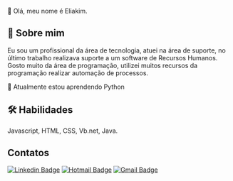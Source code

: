 👋 Olá, meu nome é Eliakim.

## 🚀 Sobre mim
Eu sou um profissional da área de tecnologia, atuei na área de suporte, no último trabalho realizava suporte a um software de Recursos Humanos. 
Gosto muito da área de programação, utilizei muitos recursos da programação realizar automação de processos.

🧠 Atualmente estou aprendendo Python

## 🛠 Habilidades
Javascript, HTML, CSS, Vb.net, Java.

##  Contatos 

[![Linkedin Badge](https://img.shields.io/badge/-Eliakim%20Cena-blue?style=flat-square&logo=Linkedin&logoColor=white&link=https://www.linkedin.com/in/eduardojoseribeiro/)](https://www.linkedin.com/in/eliakim-cena/)
[![Hotmail Badge](https://img.shields.io/badge/-Hotmail-0078D4?style=flat-square&logo=microsoft-outlook&logoColor=white&link=mailto:eliakimcena@hotmail.com)](mailto:eliakimcena@hotmail.com)
[![Gmail Badge](https://img.shields.io/badge/-Gmail-0078D4?style=flat-square&logo=gmail&logoColor=red&link=mailto:eliakimcena@gmail.com)](mailto:eliakimcena@gmail.com)





